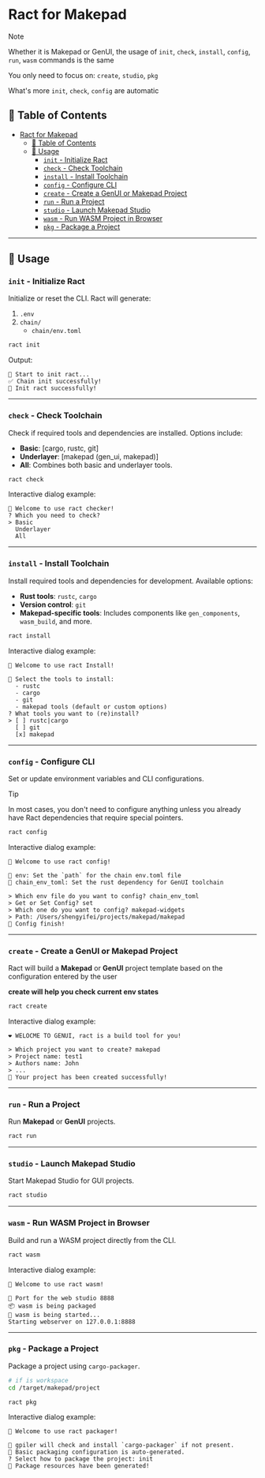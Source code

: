 # Ract for Makepad

> [!NOTE]
> 
> Whether it is Makepad or GenUI, the usage of `init`, `check`, `install`, `config`, `run`, `wasm` commands is the same
>
> You only need to focus on: `create`, `studio`, `pkg`
>
> What's more `init`, `check`, `config` are automatic

## 📖 Table of Contents
- [Ract for Makepad](#ract-for-makepad)
  - [📖 Table of Contents](#-table-of-contents)
  - [🚀 Usage](#-usage)
    - [`init` - Initialize Ract](#init---initialize-ract)
    - [`check` - Check Toolchain](#check---check-toolchain)
    - [`install` - Install Toolchain](#install---install-toolchain)
    - [`config` - Configure CLI](#config---configure-cli)
    - [`create` - Create a GenUI or Makepad Project](#create---create-a-genui-or-makepad-project)
    - [`run` - Run a Project](#run---run-a-project)
    - [`studio` - Launch Makepad Studio](#studio---launch-makepad-studio)
    - [`wasm` - Run WASM Project in Browser](#wasm---run-wasm-project-in-browser)
    - [`pkg` - Package a Project](#pkg---package-a-project)
---


## 🚀 Usage

### `init` - Initialize Ract  
Initialize or reset the CLI. Ract will generate:  
1. `.env`  
2. `chain/`  
   - `chain/env.toml`  

```bash
ract init
```

Output:  
```plaintext
🚀 Start to init ract...
✅ Chain init successfully!
🎉 Init ract successfully!
```

---

### `check` - Check Toolchain  
Check if required tools and dependencies are installed. Options include:  
- **Basic**: [cargo, rustc, git]  
- **Underlayer**: [makepad (gen_ui, makepad)]  
- **All**: Combines both basic and underlayer tools.  

```bash
ract check
```

Interactive dialog example:  
```plaintext
🥳 Welcome to use ract checker!
? Which you need to check?
> Basic
  Underlayer
  All
```

---

### `install` - Install Toolchain  
Install required tools and dependencies for development. Available options:  
- **Rust tools**: `rustc`, `cargo`  
- **Version control**: `git`  
- **Makepad-specific tools**: Includes components like `gen_components`, `wasm_build`, and more.  

```bash
ract install
```

Interactive dialog example:  
```plaintext
🥳 Welcome to use ract Install!

🔸 Select the tools to install:
  - rustc
  - cargo
  - git
  - makepad tools (default or custom options)
? What tools you want to (re)install?
> [ ] rustc|cargo
  [ ] git
  [x] makepad
```

---

### `config` - Configure CLI  

Set or update environment variables and CLI configurations.  

> [!TIP]
> 
> In most cases, you don't need to configure anything unless you already have Ract dependencies that require special pointers.

```bash
ract config
```

Interactive dialog example:  
```plaintext
🥳 Welcome to use ract config!

🔸 env: Set the `path` for the chain env.toml file
🔸 chain_env_toml: Set the rust dependency for GenUI toolchain

> Which env file do you want to config? chain_env_toml
> Get or Set Config? set
> Which one do you want to config? makepad-widgets
> Path: /Users/shengyifei/projects/makepad/makepad
🎉 Config finish!
```

---

### `create` - Create a GenUI or Makepad Project

Ract will build a **Makepad** or **GenUI** project template based on the configuration entered by the user

**create will help you check current env states**

```bash
ract create
```
Interactive dialog example:  
```plaintext
❤️ WELOCME TO GENUI, ract is a build tool for you!

> Which project you want to create? makepad
> Project name: test1
> Authors name: John
> ...
🎉 Your project has been created successfully!
```

---

### `run` - Run a Project  

Run **Makepad** or **GenUI** projects.  

```bash
ract run
```

---

### `studio` - Launch Makepad Studio  
Start Makepad Studio for GUI projects.  

```bash
ract studio
```

---

### `wasm` - Run WASM Project in Browser  
Build and run a WASM project directly from the CLI.  

```bash
ract wasm
```

Interactive dialog example:  
```plaintext
🥳 Welcome to use ract wasm!

🔸 Port for the web studio 8888
📦 wasm is being packaged
🚀 wasm is being started...
Starting webserver on 127.0.0.1:8888
```

---

### `pkg` - Package a Project  
Package a project using `cargo-packager`.  

```bash
# if is workspace
cd /target/makepad/project

ract pkg
```

Interactive dialog example:  
```plaintext
🥳 Welcome to use ract packager!

🔸 gpiler will check and install `cargo-packager` if not present.
🔸 Basic packaging configuration is auto-generated.
? Select how to package the project: init
🎉 Package resources have been generated!
```
